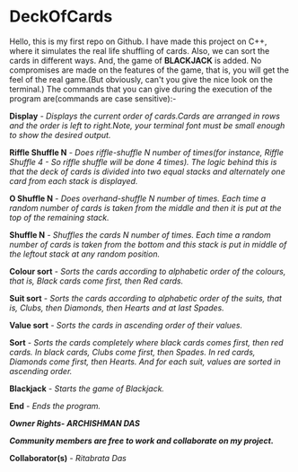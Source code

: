 # DeckOfCards

Hello, this is my first repo on Github. I have made this project on C++, where it simulates the real life shuffling of cards. Also, we can sort the cards in different ways. And, the game of **BLACKJACK** is added. No compromises are made on the features of the game, that is, you will get the feel of the real game.(But obviously, can't you give the nice look on the terminal.)  The commands that you can give during the execution of the program are(commands are case sensitive):-

**Display** - *Displays the current order of cards.Cards are arranged in rows and the order is left to right.Note, your terminal font must be small enough to show the desired output.*

**Riffle Shuffle N** - *Does riffle-shuffle N number of times(for instance, Riffle Shuffle 4 - So riffle shuffle will be done 4 times). The logic behind this is that the deck of cards is divided into two equal stacks and alternately one card from each stack is displayed.*

**O Shuffle N** - *Does overhand-shuffle N number of times. Each time a random number of cards is taken from the middle and then it is put at the top of the remaining stack.*

**Shuffle N** - *Shuffles the cards N number of times. Each time a random number of cards is taken from the bottom and this stack is put in middle of the leftout stack at any random position.*

**Colour sort** - *Sorts the cards according to alphabetic order of the colours, that is, Black cards come first, then Red cards.*

**Suit sort** - *Sorts the cards according to alphabetic order of the suits, that is, Clubs, then Diamonds, then Hearts and at last Spades.*

**Value sort** - *Sorts the cards in ascending order of their values.*

**Sort** - *Sorts the cards completely where black cards comes first, then red cards. In black cards, Clubs come first, then Spades. In red cards, Diamonds come first, then Hearts. And for each suit, values are sorted in ascending order.*

**Blackjack** - *Starts the game of Blackjack.*

**End** - *Ends the program.*



**_Owner Rights- ARCHISHMAN DAS_**

**_Community members are free to work and collaborate on my project._**

**Collaborator(s)** - *Ritabrata Das*


